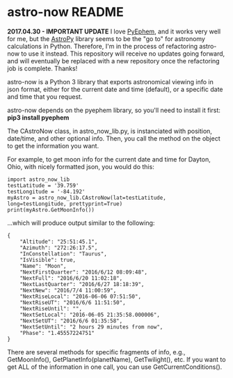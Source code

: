 # astro-now README

**2017.04.30 - IMPORTANT UPDATE** I love [PyEphem](https://github.com/brandon-rhodes/pyephem), and it works very well for me, but the [AstroPy](https://github.com/astropy/astropy) library seems to be the "go to" for astronomy calculations in Python.  Therefore, I'm in the process of refactoring astro-now to use it instead.  This repository will receive no updates going forward, and will eventually be replaced with a new repository once the refactoring job is complete.  Thanks!

astro-now is a Python 3 library that exports astronomical viewing info in json format, either for the current date and time (default), or a specific date and time that you request.

astro-now depends on the pyephem library, so you'll need to install it first:  **pip3 install pyephem**

The CAstroNow class, in astro_now_lib.py, is instanciated with position, date/time, and other optional info.  Then, you call the method on the object to get the information you want.

For example, to get moon info for the current date and time for Dayton, Ohio, with nicely formatted json, you would do this:

	import astro_now_lib
	testLatitude = '39.759'
	testLongitude = '-84.192'
	myAstro = astro_now_lib.CAstroNow(lat=testLatitude, long=testLongitude, prettyprint=True)
	print(myAstro.GetMoonInfo())

...which will produce output similar to the following:

	{
		"Altitude": "25:51:45.1",
		"Azimuth": "272:26:17.5",
		"InConstellation": "Taurus",
		"IsVisible": true,
		"Name": "Moon",
		"NextFirstQuarter": "2016/6/12 08:09:48",
		"NextFull": "2016/6/20 11:02:18",
		"NextLastQuarter": "2016/6/27 18:18:39",
		"NextNew": "2016/7/4 11:00:59",
		"NextRiseLocal": "2016-06-06 07:51:50",
		"NextRiseUT": "2016/6/6 11:51:50",
		"NextRiseUntil": "",
		"NextSetLocal": "2016-06-05 21:35:58.000006",
		"NextSetUT": "2016/6/6 01:35:58",
		"NextSetUntil": "2 hours 29 minutes from now",
		"Phase": "1.45557224751"
	}

There are several methods for specific fragments of info, e.g., GetMoonInfo(), GetPlanetInfo(planetName), GetTwilight(), etc.  If you want to get ALL of the information in one call, you can use GetCurrentConditions().
